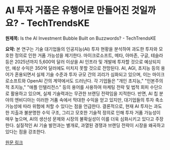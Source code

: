 # AI 투자 거품은 유행어로 만들어진 것일까요? - TechTrendsKE

**원제목:** Is the AI Investment Bubble Built on Buzzwords? - TechTrendsKE

**요약:** 본 연구는 기술 대기업들의 인공지능(AI) 투자 현황을 분석하여 과도한 투자와 모호한 정의로 인한 거품 가능성을 제기한다.  마이크로소프트, 메타, 아마존, 구글, 테슬라 등은 2025년까지 5,600억 달러 이상을 AI 인프라 및 개발에 투자할 것으로 예상되지만, 예상 수익은 350억 달러에도 미치지 못할 것으로 전망된다.  AI, AGI, 초지능 등의 용어가 혼용되면서 실제 기술 수준과 투자 규모 간의 괴리가 심화되고 있으며, 이는 마이크로소프트와 OpenAI 간의 계약에서도 드러난다.  각 기업들은 "개인 초지능," "인본주의적 초지능," "애플 인텔리전스" 등의 용어를 사용하여 마케팅 전략 및 법적 회피 수단으로 활용하고 있으며, 실제 기술력과는 무관한 브랜딩 전략임을 지적한다.  반면, AI 칩 분야의 엔비디아는 이러한 거품 속에서 막대한 수익을 얻고 있지만,  대기업들의 투자 축소 가능성에 따라 위험에 처할 수 있다는 점을 언급한다.  결론적으로, 현재 AI 투자는 과도한 지출과 불분명한 수익 구조, 그리고 모호한 기술적 정의로 인해 투자 거품 가능성이 매우 높으며,  AI의 생산성 문제와 시장의 불확실성이 이를 더욱 심화시키고 있다고 주장한다.  실질적인 AI 기술 발전과는 별개로,  과열된 경쟁과 브랜딩 전략이 시장을 왜곡하고 있다는 점을 강조한다.

[원문 링크](https://techtrendske.co.ke/2025/07/23/ai-investment-bubble-branding-hype-2025/)
